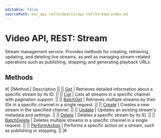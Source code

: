 ```yaml
---
editable: false
sourcePath: en/_api-ref/video/v1/api-ref/Stream/index.md
---
```


# Video API, REST: Stream

Stream management service.
Provides methods for creating, retrieving, updating, and deleting live streams,
as well as managing stream-related operations
such as publishing, stopping, and generating playback URLs.

## Methods

#|
||Method | Description ||
|| [Get](get.md) | Retrieves detailed information about a specific stream by its ID. ||
|| [List](list.md) | Lists all streams in a specific channel with pagination support. ||
|| [BatchGet](batchGet.md) | Retrieves multiple streams by their IDs in a specific channel in a single request. ||
|| [Create](create.md) | Creates a new stream in the specified channel. ||
|| [Update](update.md) | Updates an existing stream's metadata and settings. ||
|| [Delete](delete.md) | Deletes a specific stream by its ID. ||
|| [BatchDelete](batchDelete.md) | Deletes multiple streams in a specific channel in a single request. ||
|| [PerformAction](performAction.md) | Performs a specific action on a stream, such as publishing or stopping. ||
|#
